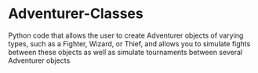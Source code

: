 # Adventurer-Classes
Python code that allows the user to create Adventurer objects of varying types, such as a Fighter, Wizard, or Thief, and allows you to simulate fights between these objects as well as simulate tournaments between several Adventurer objects

